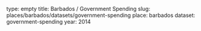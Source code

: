 type: empty
title: Barbados / Government Spending
slug: places/barbados/datasets/government-spending
place: barbados
dataset: government-spending
year: 2014
